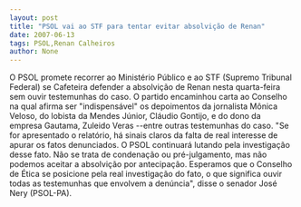 ```yaml
---
layout: post
title: "PSOL vai ao STF para tentar evitar absolvição de Renan"
date: 2007-06-13
tags: PSOL,Renan Calheiros
author: None
---
```

O PSOL promete recorrer ao Minist&eacute;rio P&uacute;blico e ao STF (Supremo Tribunal Federal) se Cafeteira defender a absolvi&ccedil;&atilde;o de Renan nesta quarta-feira sem ouvir testemunhas do caso. 
O partido encaminhou carta ao Conselho na qual afirma ser &quot;indispens&aacute;vel&quot; os depoimentos da jornalista M&ocirc;nica Veloso, do lobista da Mendes J&uacute;nior, Cl&aacute;udio Gontijo, e do dono da empresa Gautama, Zuleido Veras --entre outras testemunhas do caso. 
&quot;Se for apresentado o relat&oacute;rio, h&aacute; sinais claros da falta de real interesse de apurar os fatos denunciados. O PSOL continuar&aacute; lutando pela investiga&ccedil;&atilde;o desse fato. N&atilde;o se trata de condena&ccedil;&atilde;o ou pr&eacute;-julgamento, mas n&atilde;o podemos aceitar a absolvi&ccedil;&atilde;o por antecipa&ccedil;&atilde;o. Esperamos que o Conselho de &Eacute;tica se posicione pela real investiga&ccedil;&atilde;o do fato, o que significa ouvir todas as testemunhas que envolvem a den&uacute;ncia&quot;, disse o senador Jos&eacute; Nery (PSOL-PA).  